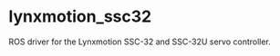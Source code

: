 lynxmotion_ssc32
================

ROS driver for the Lynxmotion SSC-32 and SSC-32U servo controller.
